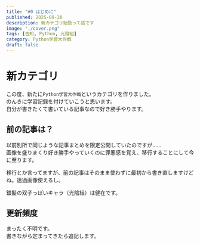 ```yaml
---
title: "#0 はじめに"
published: 2025-08-28
description: 新カテゴリ始動って話です
image: "./cover.png"
tags: [告知, Python, 光陰組]
category: Python学習大作戦
draft: false
---
```

# 新カテゴリ
この度、新たに`Python学習大作戦`というカテゴリを作りました。  
のんきに学習記録を付けていこうと思います。  
自分が書きたくて書いている記事なので好き勝手やります。

## 前の記事は？
以前別所で同じような記事まとめを限定公開していたのですが……  
画像を盛りまくり好き勝手やっていくのに罪悪感を覚え、移行することにして今に至ります。  
  
移行とか言ってますが、前の記事はそのまま使わずに最初から書き直しますけどね。透過画像使えるし。  
  
銀髪の双子っぽいキャラ（光陰組）は健在です。

## 更新頻度
まったく不明です。  
書きながら定まってきたら追記します。